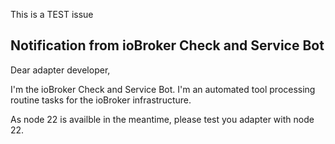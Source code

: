 This is a TEST issue
## Notification from ioBroker Check and Service Bot
Dear adapter developer,

I'm the ioBroker Check and Service Bot. I'm an automated tool processing routine tasks for the ioBroker infrastructure. 

As node 22 is availble in the meantime, please test you adapter with node 22.